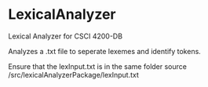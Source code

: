 # LexicalAnalyzer
Lexical Analyzer for CSCI 4200-DB

Analyzes a .txt file to seperate lexemes and identify tokens.

Ensure that the lexInput.txt is in the same folder source /src/lexicalAnalyzerPackage/lexInput.txt
